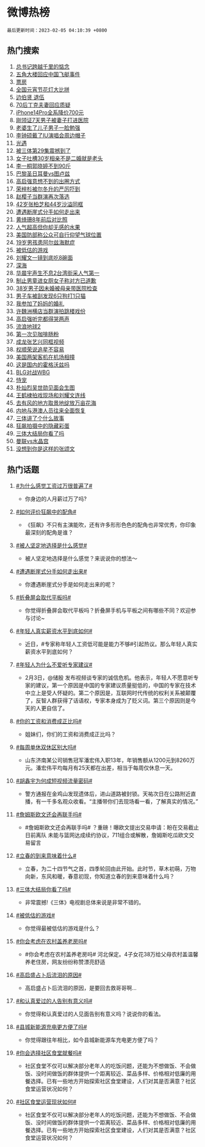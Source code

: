 # 微博热榜

`最后更新时间：2023-02-05 04:10:39 +0800`

## 热门搜索

1. [总书记跨越千里的惦念](https://m.weibo.cn/search?containerid=100103type%3D1%26t%3D10%26q%3D%23%E6%80%BB%E4%B9%A6%E8%AE%B0%E8%B7%A8%E8%B6%8A%E5%8D%83%E9%87%8C%E7%9A%84%E6%83%A6%E5%BF%B5%23&stream_entry_id=51&isnewpage=1&extparam=seat%3D1%26stream_entry_id%3D51%26dgr%3D0%26c_type%3D51%26pos%3D0%26filter_type%3Drealtimehot%26cate%3D10103%26display_time%3D1675541438%26pre_seqid%3D16755414380120046267&luicode=10000011&lfid=106003type%253D25%2526t%253D3%2526disable_hot%253D1%2526filter_type%253Drealtimehot)
1. [五角大楼回应中国飞艇事件](https://m.weibo.cn/search?containerid=100103type%3D1%26t%3D10%26q%3D%23%E4%BA%94%E8%A7%92%E5%A4%A7%E6%A5%BC%E5%9B%9E%E5%BA%94%E4%B8%AD%E5%9B%BD%E9%A3%9E%E8%89%87%E4%BA%8B%E4%BB%B6%23&stream_entry_id=31&isnewpage=1&extparam=seat%3D1%26dgr%3D0%26stream_entry_id%3D31%26realpos%3D1%26filter_type%3Drealtimehot%26q%3D%2523%25E4%25BA%2594%25E8%25A7%2592%25E5%25A4%25A7%25E6%25A5%25BC%25E5%259B%259E%25E5%25BA%2594%25E4%25B8%25AD%25E5%259B%25BD%25E9%25A3%259E%25E8%2589%2587%25E4%25BA%258B%25E4%25BB%25B6%2523%26band_rank%3D1%26pos%3D0%26flag%3D0%26c_type%3D31%26lcate%3D5001%26cate%3D5001%26display_time%3D1675541438%26pre_seqid%3D16755414380120046267&luicode=10000011&lfid=106003type%253D25%2526t%253D3%2526disable_hot%253D1%2526filter_type%253Drealtimehot)
1. [票房](https://m.weibo.cn/search?containerid=100103type%3D1%26t%3D10%26q%3D%E7%A5%A8%E6%88%BF&stream_entry_id=31&isnewpage=1&extparam=seat%3D1%26dgr%3D0%26stream_entry_id%3D31%26realpos%3D2%26filter_type%3Drealtimehot%26q%3D%25E7%25A5%25A8%25E6%2588%25BF%26band_rank%3D2%26pos%3D1%26flag%3D16%26c_type%3D31%26lcate%3D5001%26cate%3D5001%26display_time%3D1675541438%26pre_seqid%3D16755414380120046267&luicode=10000011&lfid=106003type%253D25%2526t%253D3%2526disable_hot%253D1%2526filter_type%253Drealtimehot)
1. [全国元宵节花灯大比拼](https://m.weibo.cn/search?containerid=100103type%3D1%26t%3D10%26q%3D%23%E5%85%A8%E5%9B%BD%E5%85%83%E5%AE%B5%E8%8A%82%E8%8A%B1%E7%81%AF%E5%A4%A7%E6%AF%94%E6%8B%BC%23&stream_entry_id=31&isnewpage=1&extparam=seat%3D1%26dgr%3D0%26stream_entry_id%3D31%26realpos%3D3%26filter_type%3Drealtimehot%26q%3D%2523%25E5%2585%25A8%25E5%259B%25BD%25E5%2585%2583%25E5%25AE%25B5%25E8%258A%2582%25E8%258A%25B1%25E7%2581%25AF%25E5%25A4%25A7%25E6%25AF%2594%25E6%258B%25BC%2523%26band_rank%3D3%26pos%3D2%26flag%3D16%26c_type%3D31%26lcate%3D5001%26cate%3D5001%26display_time%3D1675541438%26pre_seqid%3D16755414380120046267&luicode=10000011&lfid=106003type%253D25%2526t%253D3%2526disable_hot%253D1%2526filter_type%253Drealtimehot)
1. [边伯贤 退伍](https://m.weibo.cn/search?containerid=100103type%3D1%26t%3D10%26q%3D%E8%BE%B9%E4%BC%AF%E8%B4%A4+%E9%80%80%E4%BC%8D&stream_entry_id=31&isnewpage=1&extparam=seat%3D1%26dgr%3D0%26stream_entry_id%3D31%26realpos%3D4%26filter_type%3Drealtimehot%26q%3D%25E8%25BE%25B9%25E4%25BC%25AF%25E8%25B4%25A4%2520%25E9%2580%2580%25E4%25BC%258D%26band_rank%3D4%26pos%3D3%26flag%3D16%26c_type%3D31%26lcate%3D5001%26cate%3D5001%26display_time%3D1675541438%26pre_seqid%3D16755414380120046267&luicode=10000011&lfid=106003type%253D25%2526t%253D3%2526disable_hot%253D1%2526filter_type%253Drealtimehot)
1. [70后丁克夫妻回应质疑](https://m.weibo.cn/search?containerid=100103type%3D1%26t%3D10%26q%3D%2370%E5%90%8E%E4%B8%81%E5%85%8B%E5%A4%AB%E5%A6%BB%E5%9B%9E%E5%BA%94%E8%B4%A8%E7%96%91%23&stream_entry_id=31&isnewpage=1&extparam=seat%3D1%26dgr%3D0%26stream_entry_id%3D31%26realpos%3D5%26filter_type%3Drealtimehot%26q%3D%252370%25E5%2590%258E%25E4%25B8%2581%25E5%2585%258B%25E5%25A4%25AB%25E5%25A6%25BB%25E5%259B%259E%25E5%25BA%2594%25E8%25B4%25A8%25E7%2596%2591%2523%26band_rank%3D5%26pos%3D4%26flag%3D0%26c_type%3D31%26lcate%3D5001%26cate%3D5001%26display_time%3D1675541438%26pre_seqid%3D16755414380120046267&luicode=10000011&lfid=106003type%253D25%2526t%253D3%2526disable_hot%253D1%2526filter_type%253Drealtimehot)
1. [iPhone14Pro全系降价700元](https://m.weibo.cn/search?containerid=100103type%3D1%26t%3D10%26q%3D%23iPhone14Pro%E5%85%A8%E7%B3%BB%E9%99%8D%E4%BB%B7700%E5%85%83%23&stream_entry_id=31&isnewpage=1&extparam=seat%3D1%26dgr%3D0%26stream_entry_id%3D31%26realpos%3D6%26filter_type%3Drealtimehot%26q%3D%2523iPhone14Pro%25E5%2585%25A8%25E7%25B3%25BB%25E9%2599%258D%25E4%25BB%25B7700%25E5%2585%2583%2523%26band_rank%3D6%26pos%3D5%26flag%3D2%26c_type%3D31%26lcate%3D5001%26cate%3D5001%26display_time%3D1675541438%26pre_seqid%3D16755414380120046267&luicode=10000011&lfid=106003type%253D25%2526t%253D3%2526disable_hot%253D1%2526filter_type%253Drealtimehot)
1. [刚领证7天男子被妻子打进医院](https://m.weibo.cn/search?containerid=100103type%3D1%26t%3D10%26q%3D%23%E5%88%9A%E9%A2%86%E8%AF%817%E5%A4%A9%E7%94%B7%E5%AD%90%E8%A2%AB%E5%A6%BB%E5%AD%90%E6%89%93%E8%BF%9B%E5%8C%BB%E9%99%A2%23&stream_entry_id=31&isnewpage=1&extparam=seat%3D1%26dgr%3D0%26stream_entry_id%3D31%26realpos%3D7%26filter_type%3Drealtimehot%26q%3D%2523%25E5%2588%259A%25E9%25A2%2586%25E8%25AF%25817%25E5%25A4%25A9%25E7%2594%25B7%25E5%25AD%2590%25E8%25A2%25AB%25E5%25A6%25BB%25E5%25AD%2590%25E6%2589%2593%25E8%25BF%259B%25E5%258C%25BB%25E9%2599%25A2%2523%26band_rank%3D7%26pos%3D6%26flag%3D2%26c_type%3D31%26lcate%3D5001%26cate%3D5001%26display_time%3D1675541438%26pre_seqid%3D16755414380120046267&luicode=10000011&lfid=106003type%253D25%2526t%253D3%2526disable_hot%253D1%2526filter_type%253Drealtimehot)
1. [老婆生了儿子男子一脸勉强](https://m.weibo.cn/search?containerid=100103type%3D1%26t%3D10%26q%3D%23%E8%80%81%E5%A9%86%E7%94%9F%E4%BA%86%E5%84%BF%E5%AD%90%E7%94%B7%E5%AD%90%E4%B8%80%E8%84%B8%E5%8B%89%E5%BC%BA%23&stream_entry_id=31&isnewpage=1&extparam=seat%3D1%26dgr%3D0%26stream_entry_id%3D31%26realpos%3D8%26filter_type%3Drealtimehot%26q%3D%2523%25E8%2580%2581%25E5%25A9%2586%25E7%2594%259F%25E4%25BA%2586%25E5%2584%25BF%25E5%25AD%2590%25E7%2594%25B7%25E5%25AD%2590%25E4%25B8%2580%25E8%2584%25B8%25E5%258B%2589%25E5%25BC%25BA%2523%26band_rank%3D8%26pos%3D7%26flag%3D0%26c_type%3D31%26lcate%3D5001%26cate%3D5001%26display_time%3D1675541438%26pre_seqid%3D16755414380120046267&luicode=10000011&lfid=106003type%253D25%2526t%253D3%2526disable_hot%253D1%2526filter_type%253Drealtimehot)
1. [李钟硕戴了IU演唱会周边帽子](https://m.weibo.cn/search?containerid=100103type%3D1%26t%3D10%26q%3D%23%E6%9D%8E%E9%92%9F%E7%A1%95%E6%88%B4%E4%BA%86IU%E6%BC%94%E5%94%B1%E4%BC%9A%E5%91%A8%E8%BE%B9%E5%B8%BD%E5%AD%90%23&stream_entry_id=31&isnewpage=1&extparam=seat%3D1%26dgr%3D0%26stream_entry_id%3D31%26realpos%3D9%26filter_type%3Drealtimehot%26q%3D%2523%25E6%259D%258E%25E9%2592%259F%25E7%25A1%2595%25E6%2588%25B4%25E4%25BA%2586IU%25E6%25BC%2594%25E5%2594%25B1%25E4%25BC%259A%25E5%2591%25A8%25E8%25BE%25B9%25E5%25B8%25BD%25E5%25AD%2590%2523%26band_rank%3D9%26pos%3D8%26flag%3D0%26c_type%3D31%26lcate%3D5001%26cate%3D5001%26display_time%3D1675541438%26pre_seqid%3D16755414380120046267&luicode=10000011&lfid=106003type%253D25%2526t%253D3%2526disable_hot%253D1%2526filter_type%253Drealtimehot)
1. [光遇](https://m.weibo.cn/search?containerid=100103type%3D1%26t%3D10%26q%3D%E5%85%89%E9%81%87&stream_entry_id=31&isnewpage=1&extparam=seat%3D1%26dgr%3D0%26stream_entry_id%3D31%26realpos%3D10%26filter_type%3Drealtimehot%26q%3D%25E5%2585%2589%25E9%2581%2587%26band_rank%3D10%26pos%3D9%26flag%3D0%26c_type%3D31%26lcate%3D5001%26cate%3D5001%26display_time%3D1675541438%26pre_seqid%3D16755414380120046267&luicode=10000011&lfid=106003type%253D25%2526t%253D3%2526disable_hot%253D1%2526filter_type%253Drealtimehot)
1. [被三体第29集震撼到了](https://m.weibo.cn/search?containerid=100103type%3D1%26t%3D10%26q%3D%23%E8%A2%AB%E4%B8%89%E4%BD%93%E7%AC%AC29%E9%9B%86%E9%9C%87%E6%92%BC%E5%88%B0%E4%BA%86%23&stream_entry_id=31&isnewpage=1&extparam=seat%3D1%26dgr%3D0%26stream_entry_id%3D31%26realpos%3D11%26filter_type%3Drealtimehot%26q%3D%2523%25E8%25A2%25AB%25E4%25B8%2589%25E4%25BD%2593%25E7%25AC%25AC29%25E9%259B%2586%25E9%259C%2587%25E6%2592%25BC%25E5%2588%25B0%25E4%25BA%2586%2523%26band_rank%3D11%26pos%3D10%26flag%3D0%26c_type%3D31%26lcate%3D5001%26cate%3D5001%26display_time%3D1675541438%26pre_seqid%3D16755414380120046267&luicode=10000011&lfid=106003type%253D25%2526t%253D3%2526disable_hot%253D1%2526filter_type%253Drealtimehot)
1. [女子吐槽30岁相亲不是二婚就是老头](https://m.weibo.cn/search?containerid=100103type%3D1%26t%3D10%26q%3D%23%E5%A5%B3%E5%AD%90%E5%90%90%E6%A7%BD30%E5%B2%81%E7%9B%B8%E4%BA%B2%E4%B8%8D%E6%98%AF%E4%BA%8C%E5%A9%9A%E5%B0%B1%E6%98%AF%E8%80%81%E5%A4%B4%23&stream_entry_id=31&isnewpage=1&extparam=seat%3D1%26dgr%3D0%26stream_entry_id%3D31%26realpos%3D12%26filter_type%3Drealtimehot%26q%3D%2523%25E5%25A5%25B3%25E5%25AD%2590%25E5%2590%2590%25E6%25A7%25BD30%25E5%25B2%2581%25E7%259B%25B8%25E4%25BA%25B2%25E4%25B8%258D%25E6%2598%25AF%25E4%25BA%258C%25E5%25A9%259A%25E5%25B0%25B1%25E6%2598%25AF%25E8%2580%2581%25E5%25A4%25B4%2523%26band_rank%3D12%26pos%3D11%26flag%3D0%26c_type%3D31%26lcate%3D5001%26cate%3D5001%26display_time%3D1675541438%26pre_seqid%3D16755414380120046267&luicode=10000011&lfid=106003type%253D25%2526t%253D3%2526disable_hot%253D1%2526filter_type%253Drealtimehot)
1. [李一桐郭晓婷不到90斤](https://m.weibo.cn/search?containerid=100103type%3D1%26t%3D10%26q%3D%23%E6%9D%8E%E4%B8%80%E6%A1%90%E9%83%AD%E6%99%93%E5%A9%B7%E4%B8%8D%E5%88%B090%E6%96%A4%23&stream_entry_id=31&isnewpage=1&extparam=seat%3D1%26dgr%3D0%26stream_entry_id%3D31%26realpos%3D13%26filter_type%3Drealtimehot%26q%3D%2523%25E6%259D%258E%25E4%25B8%2580%25E6%25A1%2590%25E9%2583%25AD%25E6%2599%2593%25E5%25A9%25B7%25E4%25B8%258D%25E5%2588%25B090%25E6%2596%25A4%2523%26band_rank%3D13%26pos%3D12%26flag%3D0%26c_type%3D31%26lcate%3D5001%26cate%3D5001%26display_time%3D1675541438%26pre_seqid%3D16755414380120046267&luicode=10000011&lfid=106003type%253D25%2526t%253D3%2526disable_hot%253D1%2526filter_type%253Drealtimehot)
1. [巴黎圣日耳曼vs图卢兹](https://m.weibo.cn/search?containerid=100103type%3D1%26t%3D10%26q%3D%23%E5%B7%B4%E9%BB%8E%E5%9C%A3%E6%97%A5%E8%80%B3%E6%9B%BCvs%E5%9B%BE%E5%8D%A2%E5%85%B9%23&stream_entry_id=31&isnewpage=1&extparam=seat%3D1%26dgr%3D0%26stream_entry_id%3D31%26realpos%3D14%26filter_type%3Drealtimehot%26q%3D%2523%25E5%25B7%25B4%25E9%25BB%258E%25E5%259C%25A3%25E6%2597%25A5%25E8%2580%25B3%25E6%259B%25BCvs%25E5%259B%25BE%25E5%258D%25A2%25E5%2585%25B9%2523%26band_rank%3D14%26pos%3D13%26flag%3D0%26c_type%3D31%26lcate%3D5001%26cate%3D5001%26display_time%3D1675541438%26pre_seqid%3D16755414380120046267&luicode=10000011&lfid=106003type%253D25%2526t%253D3%2526disable_hot%253D1%2526filter_type%253Drealtimehot)
1. [高启强意想不到的出圈方式](https://m.weibo.cn/search?containerid=100103type%3D1%26t%3D10%26q%3D%23%E9%AB%98%E5%90%AF%E5%BC%BA%E6%84%8F%E6%83%B3%E4%B8%8D%E5%88%B0%E7%9A%84%E5%87%BA%E5%9C%88%E6%96%B9%E5%BC%8F%23&stream_entry_id=31&isnewpage=1&extparam=seat%3D1%26dgr%3D0%26stream_entry_id%3D31%26realpos%3D15%26filter_type%3Drealtimehot%26q%3D%2523%25E9%25AB%2598%25E5%2590%25AF%25E5%25BC%25BA%25E6%2584%258F%25E6%2583%25B3%25E4%25B8%258D%25E5%2588%25B0%25E7%259A%2584%25E5%2587%25BA%25E5%259C%2588%25E6%2596%25B9%25E5%25BC%258F%2523%26band_rank%3D15%26pos%3D14%26flag%3D0%26c_type%3D31%26lcate%3D5001%26cate%3D5001%26display_time%3D1675541438%26pre_seqid%3D16755414380120046267&luicode=10000011&lfid=106003type%253D25%2526t%253D3%2526disable_hot%253D1%2526filter_type%253Drealtimehot)
1. [荣梓杉被尔冬升的严厉吓到](https://m.weibo.cn/search?containerid=100103type%3D1%26t%3D10%26q%3D%23%E8%8D%A3%E6%A2%93%E6%9D%89%E8%A2%AB%E5%B0%94%E5%86%AC%E5%8D%87%E7%9A%84%E4%B8%A5%E5%8E%89%E5%90%93%E5%88%B0%23&stream_entry_id=31&isnewpage=1&extparam=seat%3D1%26dgr%3D0%26stream_entry_id%3D31%26realpos%3D16%26filter_type%3Drealtimehot%26q%3D%2523%25E8%258D%25A3%25E6%25A2%2593%25E6%259D%2589%25E8%25A2%25AB%25E5%25B0%2594%25E5%2586%25AC%25E5%258D%2587%25E7%259A%2584%25E4%25B8%25A5%25E5%258E%2589%25E5%2590%2593%25E5%2588%25B0%2523%26band_rank%3D16%26pos%3D15%26flag%3D0%26c_type%3D31%26lcate%3D5001%26cate%3D5001%26display_time%3D1675541438%26pre_seqid%3D16755414380120046267&luicode=10000011&lfid=106003type%253D25%2526t%253D3%2526disable_hot%253D1%2526filter_type%253Drealtimehot)
1. [赵樱子当群演再次落选](https://m.weibo.cn/search?containerid=100103type%3D1%26t%3D10%26q%3D%23%E8%B5%B5%E6%A8%B1%E5%AD%90%E5%BD%93%E7%BE%A4%E6%BC%94%E5%86%8D%E6%AC%A1%E8%90%BD%E9%80%89%23&stream_entry_id=31&isnewpage=1&extparam=seat%3D1%26dgr%3D0%26stream_entry_id%3D31%26realpos%3D17%26filter_type%3Drealtimehot%26q%3D%2523%25E8%25B5%25B5%25E6%25A8%25B1%25E5%25AD%2590%25E5%25BD%2593%25E7%25BE%25A4%25E6%25BC%2594%25E5%2586%258D%25E6%25AC%25A1%25E8%2590%25BD%25E9%2580%2589%2523%26band_rank%3D17%26pos%3D16%26flag%3D0%26c_type%3D31%26lcate%3D5001%26cate%3D5001%26display_time%3D1675541438%26pre_seqid%3D16755414380120046267&luicode=10000011&lfid=106003type%253D25%2526t%253D3%2526disable_hot%253D1%2526filter_type%253Drealtimehot)
1. [42岁张柏芝和44岁沙溢同框](https://m.weibo.cn/search?containerid=100103type%3D1%26t%3D10%26q%3D%2342%E5%B2%81%E5%BC%A0%E6%9F%8F%E8%8A%9D%E5%92%8C44%E5%B2%81%E6%B2%99%E6%BA%A2%E5%90%8C%E6%A1%86%23&stream_entry_id=31&isnewpage=1&extparam=seat%3D1%26dgr%3D0%26stream_entry_id%3D31%26realpos%3D18%26filter_type%3Drealtimehot%26q%3D%252342%25E5%25B2%2581%25E5%25BC%25A0%25E6%259F%258F%25E8%258A%259D%25E5%2592%258C44%25E5%25B2%2581%25E6%25B2%2599%25E6%25BA%25A2%25E5%2590%258C%25E6%25A1%2586%2523%26band_rank%3D18%26pos%3D17%26flag%3D0%26c_type%3D31%26lcate%3D5001%26cate%3D5001%26display_time%3D1675541438%26pre_seqid%3D16755414380120046267&luicode=10000011&lfid=106003type%253D25%2526t%253D3%2526disable_hot%253D1%2526filter_type%253Drealtimehot)
1. [遭遇断崖式分手如何走出来](https://m.weibo.cn/search?containerid=100103type%3D1%26t%3D10%26q%3D%23%E9%81%AD%E9%81%87%E6%96%AD%E5%B4%96%E5%BC%8F%E5%88%86%E6%89%8B%E5%A6%82%E4%BD%95%E8%B5%B0%E5%87%BA%E6%9D%A5%23&stream_entry_id=31&isnewpage=1&extparam=seat%3D1%26dgr%3D0%26stream_entry_id%3D31%26realpos%3D19%26filter_type%3Drealtimehot%26q%3D%2523%25E9%2581%25AD%25E9%2581%2587%25E6%2596%25AD%25E5%25B4%2596%25E5%25BC%258F%25E5%2588%2586%25E6%2589%258B%25E5%25A6%2582%25E4%25BD%2595%25E8%25B5%25B0%25E5%2587%25BA%25E6%259D%25A5%2523%26band_rank%3D19%26pos%3D18%26flag%3D0%26c_type%3D31%26lcate%3D5001%26cate%3D5001%26display_time%3D1675541438%26pre_seqid%3D16755414380120046267&luicode=10000011&lfid=106003type%253D25%2526t%253D3%2526disable_hot%253D1%2526filter_type%253Drealtimehot)
1. [黄绮珊8年前后对比照](https://m.weibo.cn/search?containerid=100103type%3D1%26t%3D10%26q%3D%23%E9%BB%84%E7%BB%AE%E7%8F%8A8%E5%B9%B4%E5%89%8D%E5%90%8E%E5%AF%B9%E6%AF%94%E7%85%A7%23&stream_entry_id=31&isnewpage=1&extparam=seat%3D1%26dgr%3D0%26stream_entry_id%3D31%26realpos%3D20%26filter_type%3Drealtimehot%26q%3D%2523%25E9%25BB%2584%25E7%25BB%25AE%25E7%258F%258A8%25E5%25B9%25B4%25E5%2589%258D%25E5%2590%258E%25E5%25AF%25B9%25E6%25AF%2594%25E7%2585%25A7%2523%26band_rank%3D20%26pos%3D19%26flag%3D0%26c_type%3D31%26lcate%3D5001%26cate%3D5001%26display_time%3D1675541438%26pre_seqid%3D16755414380120046267&luicode=10000011&lfid=106003type%253D25%2526t%253D3%2526disable_hot%253D1%2526filter_type%253Drealtimehot)
1. [人气超高但你却无感的水果](https://m.weibo.cn/search?containerid=100103type%3D1%26t%3D10%26q%3D%23%E4%BA%BA%E6%B0%94%E8%B6%85%E9%AB%98%E4%BD%86%E4%BD%A0%E5%8D%B4%E6%97%A0%E6%84%9F%E7%9A%84%E6%B0%B4%E6%9E%9C%23&stream_entry_id=31&isnewpage=1&extparam=seat%3D1%26dgr%3D0%26stream_entry_id%3D31%26realpos%3D21%26filter_type%3Drealtimehot%26q%3D%2523%25E4%25BA%25BA%25E6%25B0%2594%25E8%25B6%2585%25E9%25AB%2598%25E4%25BD%2586%25E4%25BD%25A0%25E5%258D%25B4%25E6%2597%25A0%25E6%2584%259F%25E7%259A%2584%25E6%25B0%25B4%25E6%259E%259C%2523%26band_rank%3D21%26pos%3D20%26flag%3D0%26c_type%3D31%26lcate%3D5001%26cate%3D5001%26display_time%3D1675541438%26pre_seqid%3D16755414380120046267&luicode=10000011&lfid=106003type%253D25%2526t%253D3%2526disable_hot%253D1%2526filter_type%253Drealtimehot)
1. [美国防部称公众可自行仰望气球位置](https://m.weibo.cn/search?containerid=100103type%3D1%26t%3D10%26q%3D%23%E7%BE%8E%E5%9B%BD%E9%98%B2%E9%83%A8%E7%A7%B0%E5%85%AC%E4%BC%97%E5%8F%AF%E8%87%AA%E8%A1%8C%E4%BB%B0%E6%9C%9B%E6%B0%94%E7%90%83%E4%BD%8D%E7%BD%AE%23&stream_entry_id=31&isnewpage=1&extparam=seat%3D1%26dgr%3D0%26stream_entry_id%3D31%26realpos%3D22%26filter_type%3Drealtimehot%26q%3D%2523%25E7%25BE%258E%25E5%259B%25BD%25E9%2598%25B2%25E9%2583%25A8%25E7%25A7%25B0%25E5%2585%25AC%25E4%25BC%2597%25E5%258F%25AF%25E8%2587%25AA%25E8%25A1%258C%25E4%25BB%25B0%25E6%259C%259B%25E6%25B0%2594%25E7%2590%2583%25E4%25BD%258D%25E7%25BD%25AE%2523%26band_rank%3D22%26pos%3D21%26flag%3D0%26c_type%3D31%26lcate%3D5001%26cate%3D5001%26display_time%3D1675541438%26pre_seqid%3D16755414380120046267&luicode=10000011&lfid=106003type%253D25%2526t%253D3%2526disable_hot%253D1%2526filter_type%253Drealtimehot)
1. [19岁男孩患阿尔兹海默症](https://m.weibo.cn/search?containerid=100103type%3D1%26t%3D10%26q%3D%2319%E5%B2%81%E7%94%B7%E5%AD%A9%E6%82%A3%E9%98%BF%E5%B0%94%E5%85%B9%E6%B5%B7%E9%BB%98%E7%97%87%23&stream_entry_id=31&isnewpage=1&extparam=seat%3D1%26dgr%3D0%26stream_entry_id%3D31%26realpos%3D23%26filter_type%3Drealtimehot%26q%3D%252319%25E5%25B2%2581%25E7%2594%25B7%25E5%25AD%25A9%25E6%2582%25A3%25E9%2598%25BF%25E5%25B0%2594%25E5%2585%25B9%25E6%25B5%25B7%25E9%25BB%2598%25E7%2597%2587%2523%26band_rank%3D23%26pos%3D22%26flag%3D0%26c_type%3D31%26lcate%3D5001%26cate%3D5001%26display_time%3D1675541438%26pre_seqid%3D16755414380120046267&luicode=10000011&lfid=106003type%253D25%2526t%253D3%2526disable_hot%253D1%2526filter_type%253Drealtimehot)
1. [被低估的游戏](https://m.weibo.cn/search?containerid=100103type%3D1%26t%3D10%26q%3D%23%E8%A2%AB%E4%BD%8E%E4%BC%B0%E7%9A%84%E6%B8%B8%E6%88%8F%23&stream_entry_id=31&isnewpage=1&extparam=seat%3D1%26dgr%3D0%26stream_entry_id%3D31%26realpos%3D24%26filter_type%3Drealtimehot%26q%3D%2523%25E8%25A2%25AB%25E4%25BD%258E%25E4%25BC%25B0%25E7%259A%2584%25E6%25B8%25B8%25E6%2588%258F%2523%26band_rank%3D24%26pos%3D23%26flag%3D0%26c_type%3D31%26lcate%3D5001%26cate%3D5001%26display_time%3D1675541438%26pre_seqid%3D16755414380120046267&luicode=10000011&lfid=106003type%253D25%2526t%253D3%2526disable_hot%253D1%2526filter_type%253Drealtimehot)
1. [刘耀文一镜到底吃8碗面](https://m.weibo.cn/search?containerid=100103type%3D1%26t%3D10%26q%3D%23%E5%88%98%E8%80%80%E6%96%87%E4%B8%80%E9%95%9C%E5%88%B0%E5%BA%95%E5%90%838%E7%A2%97%E9%9D%A2%23&stream_entry_id=31&isnewpage=1&extparam=seat%3D1%26dgr%3D0%26stream_entry_id%3D31%26realpos%3D25%26filter_type%3Drealtimehot%26q%3D%2523%25E5%2588%2598%25E8%2580%2580%25E6%2596%2587%25E4%25B8%2580%25E9%2595%259C%25E5%2588%25B0%25E5%25BA%2595%25E5%2590%25838%25E7%25A2%2597%25E9%259D%25A2%2523%26band_rank%3D25%26pos%3D24%26flag%3D0%26c_type%3D31%26lcate%3D5001%26cate%3D5001%26display_time%3D1675541438%26pre_seqid%3D16755414380120046267&luicode=10000011&lfid=106003type%253D25%2526t%253D3%2526disable_hot%253D1%2526filter_type%253Drealtimehot)
1. [深海](https://m.weibo.cn/search?containerid=100103type%3D1%26t%3D10%26q%3D%E6%B7%B1%E6%B5%B7&stream_entry_id=31&isnewpage=1&extparam=seat%3D1%26dgr%3D0%26stream_entry_id%3D31%26realpos%3D26%26filter_type%3Drealtimehot%26q%3D%25E6%25B7%25B1%25E6%25B5%25B7%26band_rank%3D26%26pos%3D25%26flag%3D0%26c_type%3D31%26lcate%3D5001%26cate%3D5001%26display_time%3D1675541438%26pre_seqid%3D16755414380120046267&luicode=10000011&lfid=106003type%253D25%2526t%253D3%2526disable_hot%253D1%2526filter_type%253Drealtimehot)
1. [华晨宇声生不息2台湾街采人气第一](https://m.weibo.cn/search?containerid=100103type%3D1%26t%3D10%26q%3D%23%E5%8D%8E%E6%99%A8%E5%AE%87%E5%A3%B0%E7%94%9F%E4%B8%8D%E6%81%AF2%E5%8F%B0%E6%B9%BE%E8%A1%97%E9%87%87%E4%BA%BA%E6%B0%94%E7%AC%AC%E4%B8%80%23&stream_entry_id=31&isnewpage=1&extparam=seat%3D1%26dgr%3D0%26stream_entry_id%3D31%26realpos%3D27%26filter_type%3Drealtimehot%26q%3D%2523%25E5%258D%258E%25E6%2599%25A8%25E5%25AE%2587%25E5%25A3%25B0%25E7%2594%259F%25E4%25B8%258D%25E6%2581%25AF2%25E5%258F%25B0%25E6%25B9%25BE%25E8%25A1%2597%25E9%2587%2587%25E4%25BA%25BA%25E6%25B0%2594%25E7%25AC%25AC%25E4%25B8%2580%2523%26band_rank%3D27%26pos%3D26%26flag%3D0%26c_type%3D31%26lcate%3D5001%26cate%3D5001%26display_time%3D1675541438%26pre_seqid%3D16755414380120046267&luicode=10000011&lfid=106003type%253D25%2526t%253D3%2526disable_hot%253D1%2526filter_type%253Drealtimehot)
1. [制止男童进女厕女子称对方已道歉](https://m.weibo.cn/search?containerid=100103type%3D1%26t%3D10%26q%3D%23%E5%88%B6%E6%AD%A2%E7%94%B7%E7%AB%A5%E8%BF%9B%E5%A5%B3%E5%8E%95%E5%A5%B3%E5%AD%90%E7%A7%B0%E5%AF%B9%E6%96%B9%E5%B7%B2%E9%81%93%E6%AD%89%23&stream_entry_id=31&isnewpage=1&extparam=seat%3D1%26dgr%3D0%26stream_entry_id%3D31%26realpos%3D28%26filter_type%3Drealtimehot%26q%3D%2523%25E5%2588%25B6%25E6%25AD%25A2%25E7%2594%25B7%25E7%25AB%25A5%25E8%25BF%259B%25E5%25A5%25B3%25E5%258E%2595%25E5%25A5%25B3%25E5%25AD%2590%25E7%25A7%25B0%25E5%25AF%25B9%25E6%2596%25B9%25E5%25B7%25B2%25E9%2581%2593%25E6%25AD%2589%2523%26band_rank%3D28%26pos%3D27%26flag%3D0%26c_type%3D31%26lcate%3D5001%26cate%3D5001%26display_time%3D1675541438%26pre_seqid%3D16755414380120046267&luicode=10000011&lfid=106003type%253D25%2526t%253D3%2526disable_hot%253D1%2526filter_type%253Drealtimehot)
1. [38岁男子因未婚被母亲带医院检查](https://m.weibo.cn/search?containerid=100103type%3D1%26t%3D10%26q%3D%2338%E5%B2%81%E7%94%B7%E5%AD%90%E5%9B%A0%E6%9C%AA%E5%A9%9A%E8%A2%AB%E6%AF%8D%E4%BA%B2%E5%B8%A6%E5%8C%BB%E9%99%A2%E6%A3%80%E6%9F%A5%23&stream_entry_id=31&isnewpage=1&extparam=seat%3D1%26dgr%3D0%26stream_entry_id%3D31%26realpos%3D29%26filter_type%3Drealtimehot%26q%3D%252338%25E5%25B2%2581%25E7%2594%25B7%25E5%25AD%2590%25E5%259B%25A0%25E6%259C%25AA%25E5%25A9%259A%25E8%25A2%25AB%25E6%25AF%258D%25E4%25BA%25B2%25E5%25B8%25A6%25E5%258C%25BB%25E9%2599%25A2%25E6%25A3%2580%25E6%259F%25A5%2523%26band_rank%3D29%26pos%3D28%26flag%3D0%26c_type%3D31%26lcate%3D5001%26cate%3D5001%26display_time%3D1675541438%26pre_seqid%3D16755414380120046267&luicode=10000011&lfid=106003type%253D25%2526t%253D3%2526disable_hot%253D1%2526filter_type%253Drealtimehot)
1. [男子车被刮发现6只狗打1只猫](https://m.weibo.cn/search?containerid=100103type%3D1%26t%3D10%26q%3D%23%E7%94%B7%E5%AD%90%E8%BD%A6%E8%A2%AB%E5%88%AE%E5%8F%91%E7%8E%B06%E5%8F%AA%E7%8B%97%E6%89%931%E5%8F%AA%E7%8C%AB%23&stream_entry_id=31&isnewpage=1&extparam=seat%3D1%26dgr%3D0%26stream_entry_id%3D31%26realpos%3D30%26filter_type%3Drealtimehot%26q%3D%2523%25E7%2594%25B7%25E5%25AD%2590%25E8%25BD%25A6%25E8%25A2%25AB%25E5%2588%25AE%25E5%258F%2591%25E7%258E%25B06%25E5%258F%25AA%25E7%258B%2597%25E6%2589%25931%25E5%258F%25AA%25E7%258C%25AB%2523%26band_rank%3D30%26pos%3D29%26flag%3D0%26c_type%3D31%26lcate%3D5001%26cate%3D5001%26display_time%3D1675541438%26pre_seqid%3D16755414380120046267&luicode=10000011&lfid=106003type%253D25%2526t%253D3%2526disable_hot%253D1%2526filter_type%253Drealtimehot)
1. [我参加了妈妈的婚礼](https://m.weibo.cn/search?containerid=100103type%3D1%26t%3D10%26q%3D%23%E6%88%91%E5%8F%82%E5%8A%A0%E4%BA%86%E5%A6%88%E5%A6%88%E7%9A%84%E5%A9%9A%E7%A4%BC%23&stream_entry_id=31&isnewpage=1&extparam=seat%3D1%26dgr%3D0%26stream_entry_id%3D31%26realpos%3D31%26filter_type%3Drealtimehot%26q%3D%2523%25E6%2588%2591%25E5%258F%2582%25E5%258A%25A0%25E4%25BA%2586%25E5%25A6%2588%25E5%25A6%2588%25E7%259A%2584%25E5%25A9%259A%25E7%25A4%25BC%2523%26band_rank%3D31%26pos%3D30%26flag%3D1%26c_type%3D31%26lcate%3D5001%26cate%3D5001%26display_time%3D1675541438%26pre_seqid%3D16755414380120046267&luicode=10000011&lfid=106003type%253D25%2526t%253D3%2526disable_hot%253D1%2526filter_type%253Drealtimehot)
1. [许魏洲横店当群演拍跳楼戏份](https://m.weibo.cn/search?containerid=100103type%3D1%26t%3D10%26q%3D%23%E8%AE%B8%E9%AD%8F%E6%B4%B2%E6%A8%AA%E5%BA%97%E5%BD%93%E7%BE%A4%E6%BC%94%E6%8B%8D%E8%B7%B3%E6%A5%BC%E6%88%8F%E4%BB%BD%23&stream_entry_id=31&isnewpage=1&extparam=seat%3D1%26dgr%3D0%26stream_entry_id%3D31%26realpos%3D32%26filter_type%3Drealtimehot%26q%3D%2523%25E8%25AE%25B8%25E9%25AD%258F%25E6%25B4%25B2%25E6%25A8%25AA%25E5%25BA%2597%25E5%25BD%2593%25E7%25BE%25A4%25E6%25BC%2594%25E6%258B%258D%25E8%25B7%25B3%25E6%25A5%25BC%25E6%2588%258F%25E4%25BB%25BD%2523%26band_rank%3D32%26pos%3D31%26flag%3D0%26c_type%3D31%26lcate%3D5001%26cate%3D5001%26display_time%3D1675541438%26pre_seqid%3D16755414380120046267&luicode=10000011&lfid=106003type%253D25%2526t%253D3%2526disable_hot%253D1%2526filter_type%253Drealtimehot)
1. [高启强听完都得哭两声](https://m.weibo.cn/search?containerid=100103type%3D1%26t%3D10%26q%3D%23%E9%AB%98%E5%90%AF%E5%BC%BA%E5%90%AC%E5%AE%8C%E9%83%BD%E5%BE%97%E5%93%AD%E4%B8%A4%E5%A3%B0%23&stream_entry_id=31&isnewpage=1&extparam=seat%3D1%26dgr%3D0%26stream_entry_id%3D31%26realpos%3D33%26filter_type%3Drealtimehot%26q%3D%2523%25E9%25AB%2598%25E5%2590%25AF%25E5%25BC%25BA%25E5%2590%25AC%25E5%25AE%258C%25E9%2583%25BD%25E5%25BE%2597%25E5%2593%25AD%25E4%25B8%25A4%25E5%25A3%25B0%2523%26band_rank%3D33%26pos%3D32%26flag%3D0%26c_type%3D31%26lcate%3D5001%26cate%3D5001%26display_time%3D1675541438%26pre_seqid%3D16755414380120046267&luicode=10000011&lfid=106003type%253D25%2526t%253D3%2526disable_hot%253D1%2526filter_type%253Drealtimehot)
1. [流浪地球2](https://m.weibo.cn/search?containerid=100103type%3D1%26t%3D10%26q%3D%E6%B5%81%E6%B5%AA%E5%9C%B0%E7%90%832&stream_entry_id=31&isnewpage=1&extparam=seat%3D1%26dgr%3D0%26stream_entry_id%3D31%26realpos%3D34%26filter_type%3Drealtimehot%26q%3D%25E6%25B5%2581%25E6%25B5%25AA%25E5%259C%25B0%25E7%2590%25832%26band_rank%3D34%26pos%3D33%26flag%3D0%26c_type%3D31%26lcate%3D5001%26cate%3D5001%26display_time%3D1675541438%26pre_seqid%3D16755414380120046267&luicode=10000011&lfid=106003type%253D25%2526t%253D3%2526disable_hot%253D1%2526filter_type%253Drealtimehot)
1. [第一次见咖啡肠粉](https://m.weibo.cn/search?containerid=100103type%3D1%26t%3D10%26q%3D%23%E7%AC%AC%E4%B8%80%E6%AC%A1%E8%A7%81%E5%92%96%E5%95%A1%E8%82%A0%E7%B2%89%23&stream_entry_id=31&isnewpage=1&extparam=seat%3D1%26dgr%3D0%26stream_entry_id%3D31%26realpos%3D35%26filter_type%3Drealtimehot%26q%3D%2523%25E7%25AC%25AC%25E4%25B8%2580%25E6%25AC%25A1%25E8%25A7%2581%25E5%2592%2596%25E5%2595%25A1%25E8%2582%25A0%25E7%25B2%2589%2523%26band_rank%3D35%26pos%3D34%26flag%3D0%26c_type%3D31%26lcate%3D5001%26cate%3D5001%26display_time%3D1675541438%26pre_seqid%3D16755414380120046267&luicode=10000011&lfid=106003type%253D25%2526t%253D3%2526disable_hot%253D1%2526filter_type%253Drealtimehot)
1. [成龙张艺兴同框视频](https://m.weibo.cn/search?containerid=100103type%3D1%26t%3D10%26q%3D%23%E6%88%90%E9%BE%99%E5%BC%A0%E8%89%BA%E5%85%B4%E5%90%8C%E6%A1%86%E8%A7%86%E9%A2%91%23&stream_entry_id=31&isnewpage=1&extparam=seat%3D1%26dgr%3D0%26stream_entry_id%3D31%26realpos%3D36%26filter_type%3Drealtimehot%26q%3D%2523%25E6%2588%2590%25E9%25BE%2599%25E5%25BC%25A0%25E8%2589%25BA%25E5%2585%25B4%25E5%2590%258C%25E6%25A1%2586%25E8%25A7%2586%25E9%25A2%2591%2523%26band_rank%3D36%26pos%3D35%26flag%3D0%26c_type%3D31%26lcate%3D5001%26cate%3D5001%26display_time%3D1675541438%26pre_seqid%3D16755414380120046267&luicode=10000011&lfid=106003type%253D25%2526t%253D3%2526disable_hot%253D1%2526filter_type%253Drealtimehot)
1. [权顺荣说追星不容易](https://m.weibo.cn/search?containerid=100103type%3D1%26t%3D10%26q%3D%23%E6%9D%83%E9%A1%BA%E8%8D%A3%E8%AF%B4%E8%BF%BD%E6%98%9F%E4%B8%8D%E5%AE%B9%E6%98%93%23&stream_entry_id=31&isnewpage=1&extparam=seat%3D1%26dgr%3D0%26stream_entry_id%3D31%26realpos%3D37%26filter_type%3Drealtimehot%26q%3D%2523%25E6%259D%2583%25E9%25A1%25BA%25E8%258D%25A3%25E8%25AF%25B4%25E8%25BF%25BD%25E6%2598%259F%25E4%25B8%258D%25E5%25AE%25B9%25E6%2598%2593%2523%26band_rank%3D37%26pos%3D36%26flag%3D0%26c_type%3D31%26lcate%3D5001%26cate%3D5001%26display_time%3D1675541438%26pre_seqid%3D16755414380120046267&luicode=10000011&lfid=106003type%253D25%2526t%253D3%2526disable_hot%253D1%2526filter_type%253Drealtimehot)
1. [美国两架客机在机场相撞](https://m.weibo.cn/search?containerid=100103type%3D1%26t%3D10%26q%3D%23%E7%BE%8E%E5%9B%BD%E4%B8%A4%E6%9E%B6%E5%AE%A2%E6%9C%BA%E5%9C%A8%E6%9C%BA%E5%9C%BA%E7%9B%B8%E6%92%9E%23&stream_entry_id=31&isnewpage=1&extparam=seat%3D1%26dgr%3D0%26stream_entry_id%3D31%26realpos%3D38%26filter_type%3Drealtimehot%26q%3D%2523%25E7%25BE%258E%25E5%259B%25BD%25E4%25B8%25A4%25E6%259E%25B6%25E5%25AE%25A2%25E6%259C%25BA%25E5%259C%25A8%25E6%259C%25BA%25E5%259C%25BA%25E7%259B%25B8%25E6%2592%259E%2523%26band_rank%3D38%26pos%3D37%26flag%3D0%26c_type%3D31%26lcate%3D5001%26cate%3D5001%26display_time%3D1675541438%26pre_seqid%3D16755414380120046267&luicode=10000011&lfid=106003type%253D25%2526t%253D3%2526disable_hot%253D1%2526filter_type%253Drealtimehot)
1. [这是国内的霍格沃兹吗](https://m.weibo.cn/search?containerid=100103type%3D1%26t%3D10%26q%3D%23%E8%BF%99%E6%98%AF%E5%9B%BD%E5%86%85%E7%9A%84%E9%9C%8D%E6%A0%BC%E6%B2%83%E5%85%B9%E5%90%97%23&stream_entry_id=31&isnewpage=1&extparam=seat%3D1%26dgr%3D0%26stream_entry_id%3D31%26realpos%3D39%26filter_type%3Drealtimehot%26q%3D%2523%25E8%25BF%2599%25E6%2598%25AF%25E5%259B%25BD%25E5%2586%2585%25E7%259A%2584%25E9%259C%258D%25E6%25A0%25BC%25E6%25B2%2583%25E5%2585%25B9%25E5%2590%2597%2523%26band_rank%3D39%26pos%3D38%26flag%3D0%26c_type%3D31%26lcate%3D5001%26cate%3D5001%26display_time%3D1675541438%26pre_seqid%3D16755414380120046267&luicode=10000011&lfid=106003type%253D25%2526t%253D3%2526disable_hot%253D1%2526filter_type%253Drealtimehot)
1. [BLG对战WBG](https://m.weibo.cn/search?containerid=100103type%3D1%26t%3D10%26q%3D%23BLG%E5%AF%B9%E6%88%98WBG%23&stream_entry_id=31&isnewpage=1&extparam=seat%3D1%26dgr%3D0%26stream_entry_id%3D31%26realpos%3D40%26filter_type%3Drealtimehot%26q%3D%2523BLG%25E5%25AF%25B9%25E6%2588%2598WBG%2523%26band_rank%3D40%26pos%3D39%26flag%3D0%26c_type%3D31%26lcate%3D5001%26cate%3D5001%26display_time%3D1675541438%26pre_seqid%3D16755414380120046267&luicode=10000011&lfid=106003type%253D25%2526t%253D3%2526disable_hot%253D1%2526filter_type%253Drealtimehot)
1. [恃宠](https://m.weibo.cn/search?containerid=100103type%3D1%26t%3D10%26q%3D%E6%81%83%E5%AE%A0&stream_entry_id=31&isnewpage=1&extparam=seat%3D1%26dgr%3D0%26stream_entry_id%3D31%26realpos%3D41%26filter_type%3Drealtimehot%26q%3D%25E6%2581%2583%25E5%25AE%25A0%26band_rank%3D41%26pos%3D40%26flag%3D0%26c_type%3D31%26lcate%3D5001%26cate%3D5001%26display_time%3D1675541438%26pre_seqid%3D16755414380120046267&luicode=10000011&lfid=106003type%253D25%2526t%253D3%2526disable_hot%253D1%2526filter_type%253Drealtimehot)
1. [朴灿烈吴世勋见面会生图](https://m.weibo.cn/search?containerid=100103type%3D1%26t%3D10%26q%3D%23%E6%9C%B4%E7%81%BF%E7%83%88%E5%90%B4%E4%B8%96%E5%8B%8B%E8%A7%81%E9%9D%A2%E4%BC%9A%E7%94%9F%E5%9B%BE%23&stream_entry_id=31&isnewpage=1&extparam=seat%3D1%26dgr%3D0%26stream_entry_id%3D31%26realpos%3D42%26filter_type%3Drealtimehot%26q%3D%2523%25E6%259C%25B4%25E7%2581%25BF%25E7%2583%2588%25E5%2590%25B4%25E4%25B8%2596%25E5%258B%258B%25E8%25A7%2581%25E9%259D%25A2%25E4%25BC%259A%25E7%2594%259F%25E5%259B%25BE%2523%26band_rank%3D42%26pos%3D41%26flag%3D0%26c_type%3D31%26lcate%3D5001%26cate%3D5001%26display_time%3D1675541438%26pre_seqid%3D16755414380120046267&luicode=10000011&lfid=106003type%253D25%2526t%253D3%2526disable_hot%253D1%2526filter_type%253Drealtimehot)
1. [王鹤棣拍戏现场和刘耀文连线](https://m.weibo.cn/search?containerid=100103type%3D1%26t%3D10%26q%3D%23%E7%8E%8B%E9%B9%A4%E6%A3%A3%E6%8B%8D%E6%88%8F%E7%8E%B0%E5%9C%BA%E5%92%8C%E5%88%98%E8%80%80%E6%96%87%E8%BF%9E%E7%BA%BF%23&stream_entry_id=31&isnewpage=1&extparam=seat%3D1%26dgr%3D0%26stream_entry_id%3D31%26realpos%3D43%26filter_type%3Drealtimehot%26q%3D%2523%25E7%258E%258B%25E9%25B9%25A4%25E6%25A3%25A3%25E6%258B%258D%25E6%2588%258F%25E7%258E%25B0%25E5%259C%25BA%25E5%2592%258C%25E5%2588%2598%25E8%2580%2580%25E6%2596%2587%25E8%25BF%259E%25E7%25BA%25BF%2523%26band_rank%3D43%26pos%3D42%26flag%3D0%26c_type%3D31%26lcate%3D5001%26cate%3D5001%26display_time%3D1675541438%26pre_seqid%3D16755414380120046267&luicode=10000011&lfid=106003type%253D25%2526t%253D3%2526disable_hot%253D1%2526filter_type%253Drealtimehot)
1. [去有风的地方取景地绽放万亩花海](https://m.weibo.cn/search?containerid=100103type%3D1%26t%3D10%26q%3D%23%E5%8E%BB%E6%9C%89%E9%A3%8E%E7%9A%84%E5%9C%B0%E6%96%B9%E5%8F%96%E6%99%AF%E5%9C%B0%E7%BB%BD%E6%94%BE%E4%B8%87%E4%BA%A9%E8%8A%B1%E6%B5%B7%23&stream_entry_id=31&isnewpage=1&extparam=seat%3D1%26dgr%3D0%26stream_entry_id%3D31%26realpos%3D44%26filter_type%3Drealtimehot%26q%3D%2523%25E5%258E%25BB%25E6%259C%2589%25E9%25A3%258E%25E7%259A%2584%25E5%259C%25B0%25E6%2596%25B9%25E5%258F%2596%25E6%2599%25AF%25E5%259C%25B0%25E7%25BB%25BD%25E6%2594%25BE%25E4%25B8%2587%25E4%25BA%25A9%25E8%258A%25B1%25E6%25B5%25B7%2523%26band_rank%3D44%26pos%3D43%26flag%3D1%26c_type%3D31%26lcate%3D5001%26cate%3D5001%26display_time%3D1675541438%26pre_seqid%3D16755414380120046267&luicode=10000011&lfid=106003type%253D25%2526t%253D3%2526disable_hot%253D1%2526filter_type%253Drealtimehot)
1. [内地与港澳人员往来全面恢复](https://m.weibo.cn/search?containerid=100103type%3D1%26t%3D10%26q%3D%23%E5%86%85%E5%9C%B0%E4%B8%8E%E6%B8%AF%E6%BE%B3%E4%BA%BA%E5%91%98%E5%BE%80%E6%9D%A5%E5%85%A8%E9%9D%A2%E6%81%A2%E5%A4%8D%23&stream_entry_id=31&isnewpage=1&extparam=seat%3D1%26dgr%3D0%26stream_entry_id%3D31%26realpos%3D45%26filter_type%3Drealtimehot%26q%3D%2523%25E5%2586%2585%25E5%259C%25B0%25E4%25B8%258E%25E6%25B8%25AF%25E6%25BE%25B3%25E4%25BA%25BA%25E5%2591%2598%25E5%25BE%2580%25E6%259D%25A5%25E5%2585%25A8%25E9%259D%25A2%25E6%2581%25A2%25E5%25A4%258D%2523%26band_rank%3D45%26pos%3D44%26flag%3D0%26c_type%3D31%26lcate%3D5001%26cate%3D5001%26display_time%3D1675541438%26pre_seqid%3D16755414380120046267&luicode=10000011&lfid=106003type%253D25%2526t%253D3%2526disable_hot%253D1%2526filter_type%253Drealtimehot)
1. [三体讲了个什么故事](https://m.weibo.cn/search?containerid=100103type%3D1%26t%3D10%26q%3D%23%E4%B8%89%E4%BD%93%E8%AE%B2%E4%BA%86%E4%B8%AA%E4%BB%80%E4%B9%88%E6%95%85%E4%BA%8B%23&stream_entry_id=31&isnewpage=1&extparam=seat%3D1%26dgr%3D0%26stream_entry_id%3D31%26realpos%3D46%26filter_type%3Drealtimehot%26q%3D%2523%25E4%25B8%2589%25E4%25BD%2593%25E8%25AE%25B2%25E4%25BA%2586%25E4%25B8%25AA%25E4%25BB%2580%25E4%25B9%2588%25E6%2595%2585%25E4%25BA%258B%2523%26band_rank%3D46%26pos%3D45%26flag%3D0%26c_type%3D31%26lcate%3D5001%26cate%3D5001%26display_time%3D1675541438%26pre_seqid%3D16755414380120046267&luicode=10000011&lfid=106003type%253D25%2526t%253D3%2526disable_hot%253D1%2526filter_type%253Drealtimehot)
1. [狂飙拍摄中的隐藏彩蛋](https://m.weibo.cn/search?containerid=100103type%3D1%26t%3D10%26q%3D%23%E7%8B%82%E9%A3%99%E6%8B%8D%E6%91%84%E4%B8%AD%E7%9A%84%E9%9A%90%E8%97%8F%E5%BD%A9%E8%9B%8B%23&stream_entry_id=31&isnewpage=1&extparam=seat%3D1%26dgr%3D0%26stream_entry_id%3D31%26realpos%3D47%26filter_type%3Drealtimehot%26q%3D%2523%25E7%258B%2582%25E9%25A3%2599%25E6%258B%258D%25E6%2591%2584%25E4%25B8%25AD%25E7%259A%2584%25E9%259A%2590%25E8%2597%258F%25E5%25BD%25A9%25E8%259B%258B%2523%26band_rank%3D47%26pos%3D46%26flag%3D0%26c_type%3D31%26lcate%3D5001%26cate%3D5001%26display_time%3D1675541438%26pre_seqid%3D16755414380120046267&luicode=10000011&lfid=106003type%253D25%2526t%253D3%2526disable_hot%253D1%2526filter_type%253Drealtimehot)
1. [三体大结局你看了吗](https://m.weibo.cn/search?containerid=100103type%3D1%26t%3D10%26q%3D%23%E4%B8%89%E4%BD%93%E5%A4%A7%E7%BB%93%E5%B1%80%E4%BD%A0%E7%9C%8B%E4%BA%86%E5%90%97%23&stream_entry_id=31&isnewpage=1&extparam=seat%3D1%26dgr%3D0%26stream_entry_id%3D31%26realpos%3D48%26filter_type%3Drealtimehot%26q%3D%2523%25E4%25B8%2589%25E4%25BD%2593%25E5%25A4%25A7%25E7%25BB%2593%25E5%25B1%2580%25E4%25BD%25A0%25E7%259C%258B%25E4%25BA%2586%25E5%2590%2597%2523%26band_rank%3D48%26pos%3D47%26flag%3D0%26c_type%3D31%26lcate%3D5001%26cate%3D5001%26display_time%3D1675541438%26pre_seqid%3D16755414380120046267&luicode=10000011&lfid=106003type%253D25%2526t%253D3%2526disable_hot%253D1%2526filter_type%253Drealtimehot)
1. [曼联vs水晶宫](https://m.weibo.cn/search?containerid=100103type%3D1%26t%3D10%26q%3D%23%E6%9B%BC%E8%81%94vs%E6%B0%B4%E6%99%B6%E5%AE%AB%23&stream_entry_id=31&isnewpage=1&extparam=seat%3D1%26dgr%3D0%26stream_entry_id%3D31%26realpos%3D49%26filter_type%3Drealtimehot%26q%3D%2523%25E6%259B%25BC%25E8%2581%2594vs%25E6%25B0%25B4%25E6%2599%25B6%25E5%25AE%25AB%2523%26band_rank%3D49%26pos%3D48%26flag%3D0%26c_type%3D31%26lcate%3D5001%26cate%3D5001%26display_time%3D1675541438%26pre_seqid%3D16755414380120046267&luicode=10000011&lfid=106003type%253D25%2526t%253D3%2526disable_hot%253D1%2526filter_type%253Drealtimehot)
1. [没想到你是这样的张颂文](https://m.weibo.cn/search?containerid=100103type%3D1%26t%3D10%26q%3D%23%E6%B2%A1%E6%83%B3%E5%88%B0%E4%BD%A0%E6%98%AF%E8%BF%99%E6%A0%B7%E7%9A%84%E5%BC%A0%E9%A2%82%E6%96%87%23&stream_entry_id=31&isnewpage=1&extparam=seat%3D1%26dgr%3D0%26stream_entry_id%3D31%26realpos%3D50%26filter_type%3Drealtimehot%26q%3D%2523%25E6%25B2%25A1%25E6%2583%25B3%25E5%2588%25B0%25E4%25BD%25A0%25E6%2598%25AF%25E8%25BF%2599%25E6%25A0%25B7%25E7%259A%2584%25E5%25BC%25A0%25E9%25A2%2582%25E6%2596%2587%2523%26band_rank%3D50%26pos%3D49%26flag%3D0%26c_type%3D31%26lcate%3D5001%26cate%3D5001%26display_time%3D1675541438%26pre_seqid%3D16755414380120046267&luicode=10000011&lfid=106003type%253D25%2526t%253D3%2526disable_hot%253D1%2526filter_type%253Drealtimehot)

## 热门话题

1. [#为什么感觉工资过万很普遍了#](https://m.weibo.cn/search?containerid=231522type%3D1%26t%3D10%26q%3D%23%E4%B8%BA%E4%BB%80%E4%B9%88%E6%84%9F%E8%A7%89%E5%B7%A5%E8%B5%84%E8%BF%87%E4%B8%87%E5%BE%88%E6%99%AE%E9%81%8D%E4%BA%86%23&stream_entry_id=128&isnewpage=1&extparam=seat%3D1%26c_type%3D128%26pos%3D1-0-0%26unitid%3D1675434816113%26lcate%3D5004%26dgr%3D0%26cate%3D5004%26display_time%3D1675541439%26pre_seqid%3D1675540953552026568266&luicode=10000011&lfid=231648_-_4)
    - 你身边的人月薪过万了吗?

1. [#如何评价狂飙中的配角#](https://m.weibo.cn/search?containerid=231522type%3D1%26t%3D10%26q%3D%23%E5%A6%82%E4%BD%95%E8%AF%84%E4%BB%B7%E7%8B%82%E9%A3%99%E4%B8%AD%E7%9A%84%E9%85%8D%E8%A7%92%23&stream_entry_id=128&isnewpage=1&extparam=seat%3D1%26c_type%3D128%26pos%3D1-0-1%26unitid%3D1675404170858%26lcate%3D5004%26dgr%3D0%26cate%3D5004%26display_time%3D1675541439%26pre_seqid%3D1675540953552026568266&luicode=10000011&lfid=231648_-_4)
    - 《狂飙》不只有主演能吹，还有许多形形色色的配角也非常优秀，你印象最深刻的配角是谁？

1. [#被人坚定地选择是什么感觉#](https://m.weibo.cn/search?containerid=231522type%3D1%26t%3D10%26q%3D%23%E8%A2%AB%E4%BA%BA%E5%9D%9A%E5%AE%9A%E5%9C%B0%E9%80%89%E6%8B%A9%E6%98%AF%E4%BB%80%E4%B9%88%E6%84%9F%E8%A7%89%23&stream_entry_id=128&isnewpage=1&extparam=seat%3D1%26c_type%3D128%26pos%3D1-0-2%26unitid%3D1675468944163%26lcate%3D5004%26dgr%3D0%26cate%3D5004%26display_time%3D1675541439%26pre_seqid%3D1675540953552026568266&luicode=10000011&lfid=231648_-_4)
    - 被人坚定地选择是什么感觉？来说说你的想法～

1. [#遭遇断崖式分手如何走出来#](https://m.weibo.cn/search?containerid=231522type%3D1%26t%3D10%26q%3D%23%E9%81%AD%E9%81%87%E6%96%AD%E5%B4%96%E5%BC%8F%E5%88%86%E6%89%8B%E5%A6%82%E4%BD%95%E8%B5%B0%E5%87%BA%E6%9D%A5%23&stream_entry_id=128&isnewpage=1&extparam=seat%3D1%26c_type%3D128%26pos%3D1-0-3%26unitid%3D1675512150573%26lcate%3D5004%26dgr%3D0%26cate%3D5004%26display_time%3D1675541439%26pre_seqid%3D1675540953552026568266&luicode=10000011&lfid=231648_-_4)
    - 你遭遇断崖式分手是如何走出来的呢？

1. [#折叠屏会取代平板吗#](https://m.weibo.cn/search?containerid=231522type%3D1%26t%3D10%26q%3D%23%E6%8A%98%E5%8F%A0%E5%B1%8F%E4%BC%9A%E5%8F%96%E4%BB%A3%E5%B9%B3%E6%9D%BF%E5%90%97%23&stream_entry_id=128&isnewpage=1&extparam=seat%3D1%26c_type%3D128%26pos%3D1-0-4%26unitid%3D1675399973079%26lcate%3D5004%26dgr%3D0%26cate%3D5004%26display_time%3D1675541439%26pre_seqid%3D1675540953552026568266&luicode=10000011&lfid=231648_-_4)
    - 你觉得折叠屏会取代平板吗？折叠屏手机与平板之间有哪些不同？欢迎参与讨论~

1. [#年轻人真实薪资水平到底如何#](https://m.weibo.cn/search?containerid=231522type%3D1%26t%3D10%26q%3D%23%E5%B9%B4%E8%BD%BB%E4%BA%BA%E7%9C%9F%E5%AE%9E%E8%96%AA%E8%B5%84%E6%B0%B4%E5%B9%B3%E5%88%B0%E5%BA%95%E5%A6%82%E4%BD%95%23&stream_entry_id=128&isnewpage=1&extparam=seat%3D1%26c_type%3D128%26pos%3D1-0-5%26unitid%3D1675395167453%26lcate%3D5004%26dgr%3D0%26cate%3D5004%26display_time%3D1675541439%26pre_seqid%3D1675540953552026568266&luicode=10000011&lfid=231648_-_4)
    - 近日，#专家称年轻人工资低可能是能力不够#引起热议。那么年轻人真实薪资水平到底如何？

1. [#年轻人为什么不爱听专家建议#](https://m.weibo.cn/search?containerid=231522type%3D1%26t%3D10%26q%3D%23%E5%B9%B4%E8%BD%BB%E4%BA%BA%E4%B8%BA%E4%BB%80%E4%B9%88%E4%B8%8D%E7%88%B1%E5%90%AC%E4%B8%93%E5%AE%B6%E5%BB%BA%E8%AE%AE%23&stream_entry_id=128&isnewpage=1&extparam=seat%3D1%26c_type%3D128%26pos%3D1-0-6%26unitid%3D1675385832295%26lcate%3D5004%26dgr%3D0%26cate%3D5004%26display_time%3D1675541439%26pre_seqid%3D1675540953552026568266&luicode=10000011&lfid=231648_-_4)
    - 2月3日，@储殷 发布视频谈专家的诚信危机。他表示，年轻人不愿意听专家的建议，第一个原因是中国的专家建议质量挺低的，中国的专家在技术中立上是受人怀疑的。第二个原因是，互联网时代传统的权利关系被颠覆了，反智人群获得了话语权，专家本身成为了贬义词。第三个原因则是今天的人更自信了。

1. [#你的工资和消费成正比吗#](https://m.weibo.cn/search?containerid=231522type%3D1%26t%3D10%26q%3D%23%E4%BD%A0%E7%9A%84%E5%B7%A5%E8%B5%84%E5%92%8C%E6%B6%88%E8%B4%B9%E6%88%90%E6%AD%A3%E6%AF%94%E5%90%97%23&stream_entry_id=128&isnewpage=1&extparam=seat%3D1%26c_type%3D128%26pos%3D1-0-7%26unitid%3D1675408671920%26lcate%3D5004%26dgr%3D0%26cate%3D5004%26display_time%3D1675541439%26pre_seqid%3D1675540953552026568266&luicode=10000011&lfid=231648_-_4)
    - 姐妹们，你们的工资和消费成正比吗？

1. [#每周单休双休区别大吗#](https://m.weibo.cn/search?containerid=231522type%3D1%26t%3D10%26q%3D%23%E6%AF%8F%E5%91%A8%E5%8D%95%E4%BC%91%E5%8F%8C%E4%BC%91%E5%8C%BA%E5%88%AB%E5%A4%A7%E5%90%97%23&stream_entry_id=128&isnewpage=1&extparam=seat%3D1%26c_type%3D128%26pos%3D1-0-8%26unitid%3D1675414989332%26lcate%3D5004%26dgr%3D0%26cate%3D5004%26display_time%3D1675541439%26pre_seqid%3D1675540953552026568266&luicode=10000011&lfid=231648_-_4)
    - 山东济南某公司销售冠军潘宏伟入职13年，年销售额从1200元到8260万元。潘宏伟平均每月有25天都在出差，相当于每周仅休息一天。

1. [#胡鑫宇为何成短视频流量密码#](https://m.weibo.cn/search?containerid=231522type%3D1%26t%3D10%26q%3D%23%E8%83%A1%E9%91%AB%E5%AE%87%E4%B8%BA%E4%BD%95%E6%88%90%E7%9F%AD%E8%A7%86%E9%A2%91%E6%B5%81%E9%87%8F%E5%AF%86%E7%A0%81%23&stream_entry_id=128&isnewpage=1&extparam=seat%3D1%26c_type%3D128%26pos%3D1-0-9%26unitid%3D1675436016063%26lcate%3D5004%26dgr%3D0%26cate%3D5004%26display_time%3D1675541439%26pre_seqid%3D1675540953552026568266&luicode=10000011&lfid=231648_-_4)
    - 警方通报在金鸡山发现遗体后，进山道路被封锁。天祐次日在公路附近直播，有一千多名观众收看。“主播带你们去现场看一看，了解真实的情况。”

1. [#詹姆斯欧文还会再联手吗#](https://m.weibo.cn/search?containerid=231522type%3D1%26t%3D10%26q%3D%23%E8%A9%B9%E5%A7%86%E6%96%AF%E6%AC%A7%E6%96%87%E8%BF%98%E4%BC%9A%E5%86%8D%E8%81%94%E6%89%8B%E5%90%97%23&stream_entry_id=128&isnewpage=1&extparam=seat%3D1%26c_type%3D128%26pos%3D1-0-10%26unitid%3D1675477367495%26lcate%3D5004%26dgr%3D0%26cate%3D5004%26display_time%3D1675541439%26pre_seqid%3D1675540953552026568266&luicode=10000011&lfid=231648_-_4)
    - #詹姆斯欧文还会再联手吗# ？重磅！曝欧文提出交易申请：盼在交易截止日前离队 未能与篮网达成续约协议，711组合或解散，詹姆斯吃瓜欧文交易留言

1. [#立春的到来意味着什么#](https://m.weibo.cn/search?containerid=231522type%3D1%26t%3D10%26q%3D%23%E7%AB%8B%E6%98%A5%E7%9A%84%E5%88%B0%E6%9D%A5%E6%84%8F%E5%91%B3%E7%9D%80%E4%BB%80%E4%B9%88%23&stream_entry_id=128&isnewpage=1&extparam=seat%3D1%26c_type%3D128%26pos%3D1-0-11%26unitid%3D1675467160256%26lcate%3D5004%26dgr%3D0%26cate%3D5004%26display_time%3D1675541439%26pre_seqid%3D1675540953552026568266&luicode=10000011&lfid=231648_-_4)
    - 立春，为二十四节气之首，四季轮回由此开始。此时节，草木初萌，万物向新，东风和暖，春意初现，你知道立春的到来意味着什么吗？

1. [#三体大结局你看了吗#](https://m.weibo.cn/search?containerid=231522type%3D1%26t%3D10%26q%3D%23%E4%B8%89%E4%BD%93%E5%A4%A7%E7%BB%93%E5%B1%80%E4%BD%A0%E7%9C%8B%E4%BA%86%E5%90%97%23&stream_entry_id=128&isnewpage=1&extparam=seat%3D1%26c_type%3D128%26pos%3D1-0-12%26unitid%3D1675524134019%26lcate%3D5004%26dgr%3D0%26cate%3D5004%26display_time%3D1675541439%26pre_seqid%3D1675540953552026568266&luicode=10000011&lfid=231648_-_4)
    - 非常震撼!《三体》电视剧总体来说是非常不错的。

1. [#被低估的游戏#](https://m.weibo.cn/search?containerid=231522type%3D1%26t%3D10%26q%3D%23%E8%A2%AB%E4%BD%8E%E4%BC%B0%E7%9A%84%E6%B8%B8%E6%88%8F%23&stream_entry_id=128&isnewpage=1&extparam=seat%3D1%26c_type%3D128%26pos%3D1-0-13%26unitid%3D1675505553426%26lcate%3D5004%26dgr%3D0%26cate%3D5004%26display_time%3D1675541439%26pre_seqid%3D1675540953552026568266&luicode=10000011&lfid=231648_-_4)
    - 你觉得最被低估的游戏是什么？

1. [#你会考虑在农村盖养老房吗#](https://m.weibo.cn/search?containerid=231522type%3D1%26t%3D10%26q%3D%23%E4%BD%A0%E4%BC%9A%E8%80%83%E8%99%91%E5%9C%A8%E5%86%9C%E6%9D%91%E7%9B%96%E5%85%BB%E8%80%81%E6%88%BF%E5%90%97%23&stream_entry_id=128&isnewpage=1&extparam=seat%3D1%26c_type%3D128%26pos%3D1-0-14%26unitid%3D1675516032317%26lcate%3D5004%26dgr%3D0%26cate%3D5004%26display_time%3D1675541439%26pre_seqid%3D1675540953552026568266&luicode=10000011&lfid=231648_-_4)
    - #你会考虑在农村盖养老房吗# 河北保定。4子女花38万给父母农村盖温馨养老住房，网友纷纷称赞漂亮舒适

1. [#高启盛占卜后流泪的原因#](https://m.weibo.cn/search?containerid=231522type%3D1%26t%3D10%26q%3D%23%E9%AB%98%E5%90%AF%E7%9B%9B%E5%8D%A0%E5%8D%9C%E5%90%8E%E6%B5%81%E6%B3%AA%E7%9A%84%E5%8E%9F%E5%9B%A0%23&stream_entry_id=128&isnewpage=1&extparam=seat%3D1%26c_type%3D128%26pos%3D1-0-15%26unitid%3D1675393359812%26lcate%3D5004%26dgr%3D0%26cate%3D5004%26display_time%3D1675541439%26pre_seqid%3D1675540953552026568266&luicode=10000011&lfid=231648_-_4)
    - 高启盛占卜后流泪的原因，是要回去救哥哥啊…

1. [#和认真爱过的人告别有意义吗#](https://m.weibo.cn/search?containerid=231522type%3D1%26t%3D10%26q%3D%23%E5%92%8C%E8%AE%A4%E7%9C%9F%E7%88%B1%E8%BF%87%E7%9A%84%E4%BA%BA%E5%91%8A%E5%88%AB%E6%9C%89%E6%84%8F%E4%B9%89%E5%90%97%23&stream_entry_id=128&isnewpage=1&extparam=seat%3D1%26c_type%3D128%26pos%3D1-0-16%26unitid%3D1675419166270%26lcate%3D5004%26dgr%3D0%26cate%3D5004%26display_time%3D1675541439%26pre_seqid%3D1675540953552026568266&luicode=10000011&lfid=231648_-_4)
    - 你觉得和认真爱过的人见面告别有意义吗？说说你的看法。

1. [#县城新能源充电更方便了吗#](https://m.weibo.cn/search?containerid=231522type%3D1%26t%3D10%26q%3D%23%E5%8E%BF%E5%9F%8E%E6%96%B0%E8%83%BD%E6%BA%90%E5%85%85%E7%94%B5%E6%9B%B4%E6%96%B9%E4%BE%BF%E4%BA%86%E5%90%97%23&stream_entry_id=128&isnewpage=1&extparam=seat%3D1%26c_type%3D128%26pos%3D1-0-17%26unitid%3D1675431189257%26lcate%3D5004%26dgr%3D0%26cate%3D5004%26display_time%3D1675541439%26pre_seqid%3D1675540953552026568266&luicode=10000011&lfid=231648_-_4)
    - 你觉得跟往年相比，如今县城新能源车充电更方便了吗？

1. [#你会选择社区食堂就餐吗#](https://m.weibo.cn/search?containerid=231522type%3D1%26t%3D10%26q%3D%23%E4%BD%A0%E4%BC%9A%E9%80%89%E6%8B%A9%E7%A4%BE%E5%8C%BA%E9%A3%9F%E5%A0%82%E5%B0%B1%E9%A4%90%E5%90%97%23&stream_entry_id=128&isnewpage=1&extparam=seat%3D1%26c_type%3D128%26pos%3D1-0-18%26unitid%3D1675498987904%26lcate%3D5004%26dgr%3D0%26cate%3D5004%26display_time%3D1675541439%26pre_seqid%3D1675540953552026568266&luicode=10000011&lfid=231648_-_4)
    - 社区食堂不仅可以解决部分老年人的吃饭问题，还能为不想做饭、不会做饭、没时间做饭的群体提供一个距离较近、菜品多样、价格相对低廉的用餐选择。已有一些地方开始探索社区食堂建设，人们对其是否满意？社区食堂运营状况如何？

1. [#社区食堂运营现状如何#](https://m.weibo.cn/search?containerid=231522type%3D1%26t%3D10%26q%3D%23%E7%A4%BE%E5%8C%BA%E9%A3%9F%E5%A0%82%E8%BF%90%E8%90%A5%E7%8E%B0%E7%8A%B6%E5%A6%82%E4%BD%95%23&stream_entry_id=128&isnewpage=1&extparam=seat%3D1%26c_type%3D128%26pos%3D1-0-19%26unitid%3D1675498687091%26lcate%3D5004%26dgr%3D0%26cate%3D5004%26display_time%3D1675541439%26pre_seqid%3D1675540953552026568266&luicode=10000011&lfid=231648_-_4)
    - 社区食堂不仅可以解决部分老年人的吃饭问题，还能为不想做饭、不会做饭、没时间做饭的群体提供一个距离较近、菜品多样、价格相对低廉的用餐选择。已有一些地方开始探索社区食堂建设，人们对其是否满意？社区食堂运营状况如何？

